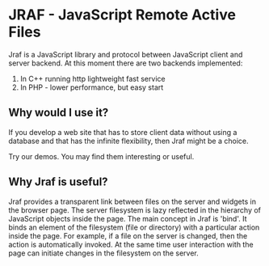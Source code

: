 # JRAF - JavaScript Remote Active Files

Jraf is a JavaScript library and protocol between JavaScript client
and server backend. At this moment there are two backends implemented:

1. In C++ running http lightweight fast service
2. In PHP - lower performance, but easy start

## Why would I use it?
If you develop a web site that has to store client data
without using a database and that has the infinite flexibility,
then Jraf might be a choice.

Try our demos. You may find them interesting or useful.

## Why Jraf is useful?
Jraf provides a transparent link between files on the server
and widgets in the browser page. The server filesystem is
lazy reflected in the hierarchy of JavaScript objects inside
the page. The main concept in Jraf is 'bind'. It binds an
element of the filesystem (file or directory) with
a particular action inside the page. For example, if a file
on the server is changed, then the action is automatically
invoked. At the same time user interaction with the page
can initiate changes in the filesystem on the server.

